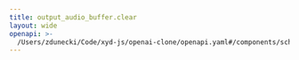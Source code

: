 ```yaml
---
title: output_audio_buffer.clear
layout: wide
openapi: >-
  /Users/zdunecki/Code/xyd-js/openai-clone/openapi.yaml#/components/schemas/RealtimeClientEventOutputAudioBufferClear
---
```



